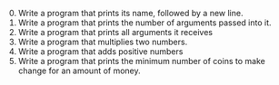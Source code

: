 0.  Write a program that prints its name, followed by a new line.
1. Write a program that prints the number of arguments passed into it.
2. Write a program that prints all arguments it receives
3. Write a program that multiplies two numbers.
4. Write a program that adds positive numbers
5. Write a program that prints the minimum number of coins to make change for an amount of money.
